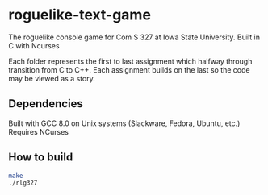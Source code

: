 # roguelike-text-game

The roguelike console game for Com S 327 at Iowa State University. Built in C with Ncurses

Each folder represents the first to last assignment which halfway through transition from C to C++.
Each assignment builds on the last so the code may be viewed as a story.

## Dependencies

Built with GCC 8.0 on Unix systems (Slackware, Fedora, Ubuntu, etc.)
Requires NCurses


## How to build

```bash
make
./rlg327
```
